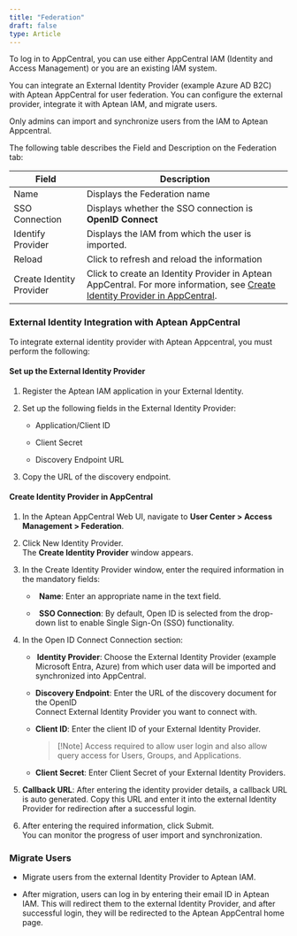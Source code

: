 ```yaml
---
title: "Federation"
draft: false
type: Article
---
```


To log in to AppCentral, you can use either AppCentral IAM (Identity and Access Management) or you are an existing IAM system. 

 You can integrate an External Identity Provider (example Azure AD B2C) with Aptean AppCentral for user federation. You can configure the external provider, integrate it with Aptean IAM, and migrate users.  

Only admins can import and synchronize users from the IAM to Aptean Appcentral.  

The following table describes the Field and Description on the Federation tab: 


| Field| Description|
|--|--|
| Name |Displays the Federation name |
| SSO Connection  |Displays whether the SSO connection is **OpenID Connect**|
| Identify Provider  |Displays the IAM from which the user is imported.|
|Reload	|Click to refresh and reload the information|
|Create Identity Provider|Click to create an Identity Provider in Aptean AppCentral. For more information, see [Create Identity Provider in AppCentral](federation.md#create-identity-provider-in-appcentral). |

### External Identity Integration with Aptean AppCentral 

To integrate external identity provider with Aptean Appcentral, you must perform the following: 

#### Set up the External Identity Provider  

1. Register the Aptean IAM application in your External Identity. 

2. Set up the following fields in the External Identity Provider: 

    -   Application/Client ID 

    -   Client Secret 

    -   Discovery Endpoint URL 

3. Copy the URL of the discovery endpoint. 

#### Create Identity Provider in AppCentral 

1. In the Aptean AppCentral Web UI, navigate to **User Center > Access Management > Federation**. 

2. Click New Identity Provider.  <br> The **Create Identity Provider** window appears. 

3. In the Create Identity Provider window, enter the required information in the mandatory fields: 

    -   **Name**: Enter an appropriate name in the text field. 

    -   **SSO Connection**: By default, Open ID is selected from the drop-down list to enable Single Sign-On (SSO) functionality. 

4. In the Open ID Connect Connection section: 

    -  **Identity Provider**: Choose the External Identity Provider (example Microsoft Entra, Azure) from which user data will be imported and synchronized into AppCentral. 
    
    - **Discovery Endpoint**: Enter the URL of the discovery document for the OpenID  
     Connect External Identity Provider you want to connect with. 

    - **Client ID**: Enter the client ID of your External Identity Provider.
        >[!Note] Access required to allow user login and also allow query access for Users, Groups, and Applications.

    -   **Client Secret**: Enter Client Secret of your External Identity Providers. 

5. **Callback URL**: After entering the identity provider details, a callback URL is auto generated. Copy this URL and enter it into the external Identity Provider for redirection after a successful login. 

6. After entering the required information, click Submit.  
     You can monitor the progress of user import and synchronization. 

### Migrate Users 

-   Migrate users from the external Identity Provider to Aptean IAM. 

-   After migration, users can log in by entering their email ID in Aptean IAM. This will redirect them to the external Identity Provider, and after successful login, they will be redirected to the Aptean AppCentral home page. 

